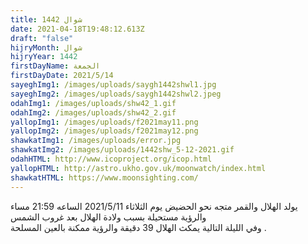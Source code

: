```yaml
---
title: شوال 1442
date: 2021-04-18T19:48:12.613Z
draft: "false"
hijryMonth: شوال
hijryYear: 1442
firstDayName: الجمعة
firstDayDate: 2021/5/14
sayeghImg1: /images/uploads/saygh1442shwl1.jpg
sayeghImg2: /images/uploads/saygh1442shwl2.jpeg
odahImg1: /images/uploads/shw42_1.gif
odahImg2: /images/uploads/shw42_2.gif
yallopImg1: /images/uploads/f2021may11.png
yallopImg2: /images/uploads/f2021may12.png
shawkatImg1: /images/uploads/error.jpg
shawkatImg2: /images/uploads/1442shw_5-12-2021.gif
odahHTML: http://www.icoproject.org/icop.html
yallopHTML: http://astro.ukho.gov.uk/moonwatch/index.html
shawkatHTML: https://www.moonsighting.com/
---
```

يولد الهلال والقمر متجه نحو الحضيض يوم الثلاثاء 2021/5/11 الساعه 21:59 مساء \
والرؤية مستحيلة بسبب ولادة الهلال بعد غروب الشمس\
وفي الليلة التالية يمكث الهلال 39 دقيقة والرؤية ممكنة بالعين المسلحة .
